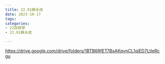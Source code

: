```yaml
---
title: 22.01蘇永成
date: 2023-10-17
tags: 
categories:
- 22投資學
- 22.01蘇永成

---
```

https://drive.google.com/drive/folders/1BTB6RfET7BsAKqynCL1qjED7LtIeRcgu
